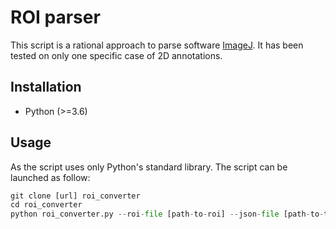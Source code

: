 # ROI parser

This script is a rational approach to parse  software [ImageJ](https://imagej.net/software/imagej/). It has been tested on only one specific case of 2D annotations.

## Installation

- Python (>=3.6)

## Usage

As the script uses only Python's standard library. The script can be launched as follow:

```python
git clone [url] roi_converter
cd roi_converter
python roi_converter.py --roi-file [path-to-roi] --json-file [path-to-the-output-roi-file]
```
